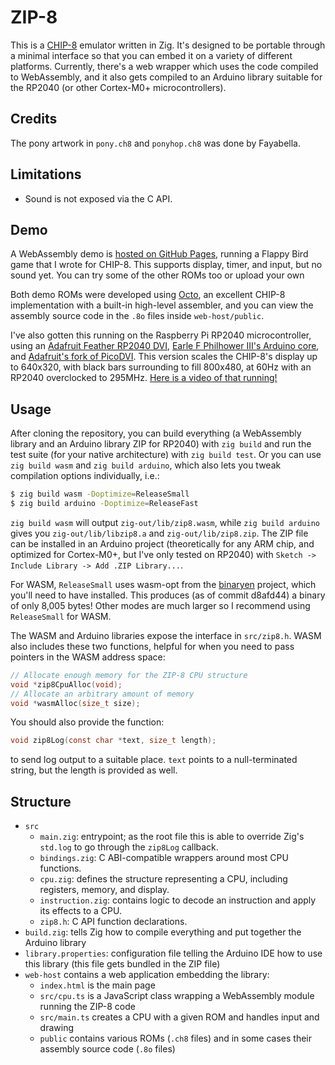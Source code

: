 # ZIP-8

This is a [CHIP-8](https://en.wikipedia.org/wiki/CHIP-8) emulator written in Zig. It's designed to be portable through a minimal interface so that you can embed it on a variety of different platforms. Currently, there's a web wrapper which uses the code compiled to WebAssembly, and it also gets compiled to an Arduino library suitable for the RP2040 (or other Cortex-M0+ microcontrollers).

## Credits

The pony artwork in `pony.ch8` and `ponyhop.ch8` was done by Fayabella.

## Limitations

- Sound is not exposed via the C API.

## Demo

A WebAssembly demo is [hosted on GitHub Pages](https://190n.github.io/zip8/), running a Flappy Bird game that I wrote for CHIP-8. This supports display, timer, and input, but no sound yet. You can try some of the other ROMs too or upload your own

Both demo ROMs were developed using [Octo](https://github.com/JohnEarnest/Octo), an excellent CHIP-8 implementation with a built-in high-level assembler, and you can view the assembly source code in the `.8o` files inside `web-host/public`.

I've also gotten this running on the Raspberry Pi RP2040 microcontroller, using an [Adafruit Feather RP2040 DVI](https://www.adafruit.com/product/5710), [Earle F Philhower III's Arduino core](https://github.com/earlephilhower/arduino-pico), and [Adafruit's fork of PicoDVI](https://github.com/adafruit/PicoDVI). This version scales the CHIP-8's display up to 640x320, with black bars surrounding to fill 800x480, at 60Hz with an RP2040 overclocked to 295MHz. [Here is a video of that running!](https://cdn.discordapp.com/attachments/854614083345055745/1143692785032118282/PXL_20230822_234035511.TS.mp4)

## Usage

After cloning the repository, you can build everything (a WebAssembly library and an Arduino library ZIP for RP2040) with `zig build` and run the test suite (for your native architecture) with `zig build test`. Or you can use `zig build wasm` and `zig build arduino`, which also lets you tweak compilation options individually, i.e.:

```sh
$ zig build wasm -Doptimize=ReleaseSmall
$ zig build arduino -Doptimize=ReleaseFast
```

`zig build wasm` will output `zig-out/lib/zip8.wasm`, while `zig build arduino` gives you `zig-out/lib/libzip8.a` and `zig-out/lib/zip8.zip`. The ZIP file can be installed in an Arduino project (theoretically for any ARM chip, and optimized for Cortex-M0+, but I've only tested on RP2040) with `Sketch -> Include Library -> Add .ZIP Library...`.

For WASM, `ReleaseSmall` uses wasm-opt from the [binaryen](https://github.com/WebAssembly/binaryen) project, which you'll need to have installed. This produces (as of commit d8afd44) a binary of only 8,005 bytes! Other modes are much larger so I recommend using `ReleaseSmall` for WASM.

The WASM and Arduino libraries expose the interface in `src/zip8.h`. WASM also includes these two functions, helpful for when you need to pass pointers in the WASM address space:

```c
// Allocate enough memory for the ZIP-8 CPU structure
void *zip8CpuAlloc(void);
// Allocate an arbitrary amount of memory
void *wasmAlloc(size_t size);
```

You should also provide the function:

```c
void zip8Log(const char *text, size_t length);
```

to send log output to a suitable place. `text` points to a null-terminated string, but the length is provided as well.

## Structure

- `src`
	- `main.zig`: entrypoint; as the root file this is able to override Zig's `std.log` to go through the `zip8Log` callback.
	- `bindings.zig`: C ABI-compatible wrappers around most CPU functions.
	- `cpu.zig`: defines the structure representing a CPU, including registers, memory, and display.
	- `instruction.zig`: contains logic to decode an instruction and apply its effects to a CPU.
	- `zip8.h`: C API function declarations.
- `build.zig`: tells Zig how to compile everything and put together the Arduino library
- `library.properties`: configuration file telling the Arduino IDE how to use this library (this file gets bundled in the ZIP file)
- `web-host` contains a web application embedding the library:
	- `index.html` is the main page
	- `src/cpu.ts` is a JavaScript class wrapping a WebAssembly module running the ZIP-8 code
	- `src/main.ts` creates a CPU with a given ROM and handles input and drawing
	- `public` contains various ROMs (`.ch8` files) and in some cases their assembly source code (`.8o` files)
